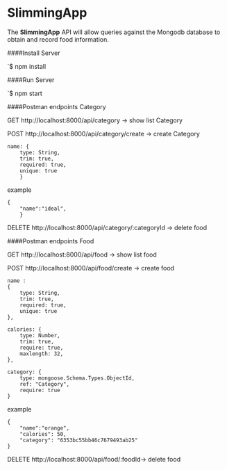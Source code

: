 

# SlimmingApp


The **SlimmingApp** API will allow queries against the Mongodb database to obtain and record food information.


####Install Server

`$ npm install

####Run Server

`$ npm start

####Postman endpoints Category


GET
http://localhost:8000/api/category  -> show list Category 

POST
http://localhost:8000/api/category/create -> create Category  

	name: {
        type: String,
        trim: true,
        required: true,
        unique: true
    	}
example

	{
    	"name":"ideal",
    	}

DELETE
http://localhost:8000/api/category/:categoryId -> delete food  



####Postman endpoints Food

GET
http://localhost:8000/api/food  -> show list food 

POST
http://localhost:8000/api/food/create -> create food  

	name : 
	{ 
        type: String,
        trim: true,
        required: true,
        unique: true
    },
	
    calories: {
        type: Number,
        trim: true,
        require: true,
        maxlength: 32,
    },

    category: {
        type: mongoose.Schema.Types.ObjectId,
        ref: "Category",
        require: true
    }
	
example 

	{
    	"name":"orange",
    	"calories": 50,
    	"category": "6353bc55bb46c7679493ab25"
	}	
	
DELETE
http://localhost:8000/api/food/:foodId-> delete food  
